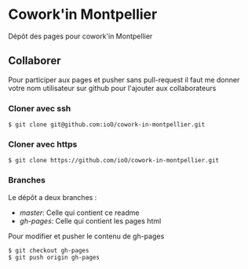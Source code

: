 # Cowork'in Montpellier

Dépôt des pages pour cowork'in Montpellier

## Collaborer

Pour participer aux pages et pusher sans pull-request il faut me donner votre nom utilisateur sur github pour l'ajouter 
aux collaborateurs

### Cloner avec ssh

    $ git clone git@github.com:ioO/cowork-in-montpellier.git

### Cloner avec https

    $ git clone https://github.com/ioO/cowork-in-montpellier.git

### Branches

Le dépôt a deux branches :
*   *master*: Celle qui contient ce readme
*   *gh-pages*: Celle qui contient les pages html

Pour modifier et pusher le contenu de gh-pages

    $ git checkout gh-pages
    $ git push origin gh-pages

